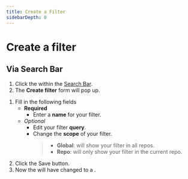 ```yaml
---
title: Create a Filter
sidebarDepth: 0
---
```


# Create a filter

## Via Search Bar

<GsfSearchBar
   variant="new"
   query="is:open is:issue label:enhancement"
   width="100%"/>

1. Click the <GsfIcon icon="heartOutline"/> within the [Search Bar](/elements/search-bar/).
1. The **Create filter** form will pop up.

<GsfFilterForm is-new query="is:open is:issue label:enhancement"/>

1. Fill in the following fields
   - **Required**
      - Enter a **name** for your filter.
   - *Optional*
     - Edit your filter **query**.
     - Change the **scope** of your filter.
       > - **Global**: will show your filter in all repos.
       > - **Repo**: will only show your filter in the current repo.
1. Click the <GsfButton theme="success" sm>Save</GsfButton> button.
1. Now the <GsfIcon icon="heartOutline"/> will have changed to a <GsfIcon icon="heart"/>.

<GsfSearchBar
   variant="repo"
   name="Enhancements"
   width="100%"/>
